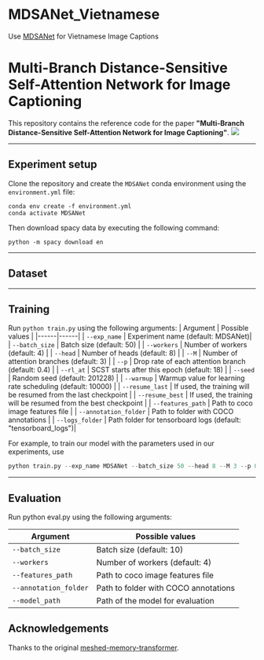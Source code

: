 # MDSANet_Vietnamese
Use [MDSANet](https://github.com/Young499/image-captioning-MDSANet) for Vietnamese Image Captions

# Multi-Branch Distance-Sensitive Self-Attention Network for Image Captioning
This repository contains the reference code for the paper **"Multi-Branch Distance-Sensitive Self-Attention Network for Image Captioning"**.
![](./images/arch.png)
***
## Experiment setup
Clone the repository and create the `MDSANet` conda environment using the `environment.yml` file:
```
conda env create -f environment.yml
conda activate MDSANet
```

Then download spacy data by executing the following command:
```
python -m spacy download en
```
***
## Dataset

***
## Training
Run `python train.py` using the following arguments:
| Argument | Possible values |
|------|------|
| `--exp_name` | Experiment name (default: MDSANet)|
| `--batch_size` | Batch size (default: 50) |
| `--workers` | Number of workers (default: 4) |
| `--head` | Number of heads (default: 8) |
| `--M` | Number of attention branches (default: 3) |
| `--p` | Drop rate of each attention branch (default: 0.4) |
| `--rl_at` | SCST starts after this epoch (default: 18) |
| `--seed` | Random seed (default: 201228) |
| `--warmup` | Warmup value for learning rate scheduling (default: 10000) |
| `--resume_last` | If used, the training will be resumed from the last checkpoint |
| `--resume_best` | If used, the training will be resumed from the best checkpoint |
| `--features_path` | Path to coco image features file |
| `--annotation_folder` | Path to folder with COCO annotations |
| `--logs_folder` | Path folder for tensorboard logs (default: "tensorboard_logs")|

For example, to train our model with the parameters used in our experiments, use
```python
python train.py --exp_name MDSANet --batch_size 50 --head 8 --M 3 --p 0.4 --features_path ./data/coco_grid_features.hdf5 --annotation_folder ./annotation --workers 4 --rl_at 18 --seed 201228
```
***
## Evaluation
Run python eval.py using the following arguments:

| Argument | Possible values |
|------|------|
| `--batch_size` | Batch size (default: 10) |
| `--workers` | Number of workers (default: 4) |
| `--features_path` | Path to coco image features file |
| `--annotation_folder` | Path to folder with COCO annotations |
| `--model_path` | Path of the model for evaluation|

## Acknowledgements
Thanks to the original [meshed-memory-transformer](https://github.com/aimagelab/meshed-memory-transformer).
